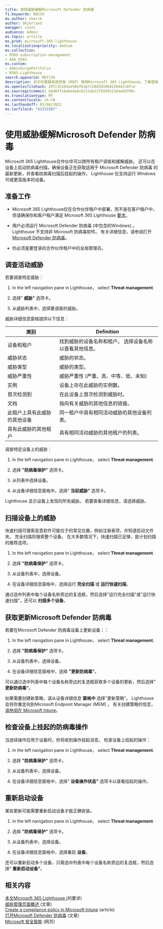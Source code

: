```yaml
---
title: 使用威胁缓解Microsoft Defender 防病毒
f1.keywords: NOCSH
ms.author: sharik
author: SKjerland
manager: scotv
audience: Admin
ms.topic: article
ms.prod: microsoft-365-lighthouse
ms.localizationpriority: medium
ms.collection:
- M365-subscription-management
- Adm_O365
ms.custom:
- AdminSurgePortfolio
- M365-Lighthouse
search.appverid: MET150
description: 对于托管服务提供商 (MSP) 使用Microsoft 365 Lighthouse，了解使用托管服务提供商缓解Microsoft Defender 防病毒。
ms.openlocfilehash: 297c35104ae58efb1b7c58d3d1968158d42c0fce
ms.sourcegitcommit: bdd6ffc6ebe4e6cb212ab22793d9513dae6d798c
ms.translationtype: MT
ms.contentlocale: zh-CN
ms.lasthandoff: 03/08/2022
ms.locfileid: "63315507"
---
```

# <a name="mitigate-threats-with-microsoft-defender-antivirus"></a>使用威胁缓解Microsoft Defender 防病毒

Microsoft 365 Lighthouse合作伙伴可以跨所有租户调查和缓解威胁。 还可以在设备上启动防病毒扫描，确保设备正在获取适用于 Microsoft Defender 防病毒 的最新更新，并查看防病毒扫描后挂起的操作。 Lighthouse 仅支持运行 Windows 10或更高版本的设备。

## <a name="before-you-begin"></a>准备工作

- Microsoft 365 Lighthouse仅在合作伙伴租户中部署，而不是在客户租户中，但请确保你和客户租户满足 Microsoft 365 Lighthouse [要求](m365-lighthouse-requirements.md)。

- 用户必须运行 Microsoft Defender 防病毒 (中包含的Windows) 。 Lighthouse 不支持非 Microsoft 防病毒软件。 有关详细信息，请参阅打开[Microsoft Defender 防病毒](/mem/intune/user-help/turn-on-defender-windows)。

- 你必须是要登录的合作伙伴租户中的全局管理员。

## <a name="investigate-active-threats"></a>调查活动威胁

若要调查特定威胁：

1. In the left navigation pane in Lighthouse， select **Threat management**.

2. 选择" **威胁"** 选项卡。

3. 从威胁列表中，选择要调查的威胁。

威胁详细信息窗格提供以下信息：

| 类别                                      | Definition                                                                                                   |
|-----------------------------------------------|--------------------------------------------------------------------------------------------------------------|
| 设备和租户                             | 找到威胁的设备名称和租户。 选择设备名称以查看其他信息。 |
| 威胁状态                                 | 威胁的状态。                                                                                    |
| 威胁类型                                   | 威胁的类型。                                                                                              |
| 威胁严重性                               | 威胁严重性 (严重、高、中等、低、未知)                                                     |
| 实例                                     | 设备上存在此威胁的实例数。                                                    |
| 首次检测到                                | 在此设备上首次检测到威胁时。                                                           |
| 文档                                 | 指向有关威胁的其他信息的链接。                                                             |
| 此租户上具有此威胁的其他设备 | 同一租户中具有相同活动威胁的其他设备列表。                                      |
| 具有此威胁的其他租户                | 具有相同活动威胁的其他租户的列表。                                                         |

调查特定设备上的威胁：

1. In the left navigation pane in Lighthouse， select **Threat management**.

2. 选择 **"防病毒保护"** 选项卡。

3. 从列表中选择设备。

4. 从设备详细信息窗格中，选择" **当前威胁"** 选项卡。

Lighthouse 显示设备上发现的所有威胁。 若要查看详细信息，请选择威胁。

## <a name="scan-for-threats-on-a-device"></a>扫描设备上的威胁

快速扫描可搜索恶意软件可能位于的常见位置，例如注册表项，并知道启动文件夹。 完全扫描将搜索整个设备。 在大多数情况下，快速扫描已足够，是计划扫描的推荐选项。

1. In the left navigation pane in Lighthouse， select **Threat management**.

2. 选择 **"防病毒保护"** 选项卡。

3. 从设备列表中，选择设备。

4. 在设备详细信息窗格中，选择运行 **完全扫描** 或 **运行快速扫描**。

通过选中列表中每个设备名称旁边的复选框，然后选择"运行完全扫描"或"运行快速扫描"，还可以 **扫描多个设备**。

## <a name="get-updates-for-microsoft-defender-antivirus"></a>获取更新Microsoft Defender 防病毒

若要在Microsoft Defender 防病毒设备上更新设备：：

1. In the left navigation pane in Lighthouse， select **Threat management**.

2. 选择 **"防病毒保护"** 选项卡。

3. 从设备列表中，选择设备。

4. 在设备详细信息窗格中，选择 **"更新防病毒"**。

可以通过选中列表中每个设备名称旁边的复选框获取多个设备的更新，然后选择" **更新防病毒"**。

如果需要创建新策略，请从设备详细信息 **窗格中** 选择"更新策略"。 Lighthouse 会将你重定向到Microsoft Endpoint Manager (MEM) 。 有关创建策略的信息，[请参阅在 Microsoft Intune](/mem/intune/protect/create-compliance-policy)。

## <a name="check-pending-antivirus-actions-on-a-device"></a>检查设备上挂起的防病毒操作

当连续操作应用于设备时，你将收到操作挂起消息。 检查设备上挂起的操作：

1. In the left navigation pane in Lighthouse， select **Threat management**.

2. 选择 **"防病毒保护"** 选项卡。

3. 从设备列表中，选择设备。

4. 在设备详细信息窗格中，选择" **设备操作状态"** 选项卡以查看挂起的操作。

## <a name="restart-a-device"></a>重新启动设备

某些更新可能需要重新启动设备才能正确安装。

1. In the left navigation pane in Lighthouse， select **Threat management**.

2. 选择 **"防病毒保护"** 选项卡。

3. 从设备列表中，选择设备。

4. 在设备详细信息窗格中，选择重启 **设备**。

还可以重新启动多个设备，只需选中列表中每个设备名称旁边的复选框，然后选择" **重新启动设备"**。

## <a name="related-content"></a>相关内容

[本文Microsoft 365 Lighthouse (](m365-lighthouse-requirements.md)的要求) \
[威胁管理页面概述 ](m365-lighthouse-threat-management-page-overview.md) (文章) \
[Create a compliance policy in Microsoft Intune](/mem/intune/protect/create-compliance-policy) (article) \
[打开Microsoft Defender 防病毒](/mem/intune/user-help/turn-on-defender-windows) (文章) \
[Microsoft 安全智能](https://www.microsoft.com/wdsi/threats) (网页) 
